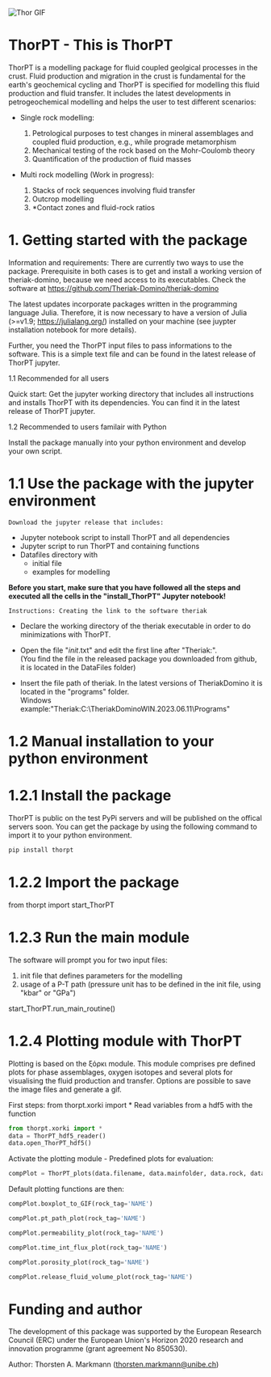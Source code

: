 ![Thor GIF](https://github.com/user-attachments/assets/26e647f2-ee12-4144-9325-6b9c4430e9f1)


# ThorPT - This is ThorPT
ThorPT is a modelling package for fluid coupled geolgical processes in the crust. Fluid production and migration in the crust is fundamental for the earth's geochemical cycling and ThorPT is specified for modelling this fluid production and fluid transfer. It includes the latest developments in petrogeochemical modelling and helps the user to test different scenarios:
- Single rock modelling:
    1. Petrological purposes to test changes in mineral assemblages and coupled fluid production, e.g., while prograde metamorphism
    2. Mechanical testing of the rock based on the Mohr-Coulomb theory
    3. Quantification of the production of fluid masses

- Multi rock modelling (Work in progress):
    1. Stacks of rock sequences involving fluid transfer
    2. Outcrop modelling
    3. *Contact zones and fluid-rock ratios

# 1. Getting started with the package
Information and requirements:
There are currently two ways to use the package. Prerequisite in both cases is to get and install a working version of theriak-domino, because we need access to its executables. Check the software at
https://github.com/Theriak-Domino/theriak-domino

The latest updates incorporate packages written in the programming language Julia. Therefore, it is now necessary to have a version of Julia (>=v1.9; https://julialang.org/) installed on your machine (see juypter installation notebook for more details).

Further, you need the ThorPT input files to pass informations to the software. This is a simple text file and can be found in the latest release of ThorPT jupyter.

1.1 Recommended for all users

Quick start: Get the jupyter working directory that includes all instructions and installs ThorPT with its dependencies. You can find it in the latest release of ThorPT jupyter.

1.2 Recommended to users familair with Python

Install the package manually into your python environment and develop your own script.

# 1.1 Use the package with the jupyter environment
`Download the jupyter release that includes:`
- Jupyter notebook script to install ThorPT and all dependencies
- Jupyter script to run ThorPT and containing functions
- Datafiles directory with
    - initial file
    - examples for modelling


<div class="alert alert-block alert-danger">

__Before you start, make sure that you have followed all the steps and executed all the cells in the "install_ThorPT" Jupyter notebook!__

</div>


`Instructions: Creating the link to the software theriak`

- Declare the working directory of the theriak executable in order to do minimizations with ThorPT.
- Open the file "_init_.txt" and edit the first line after "Theriak:".<br>(You find the file in the released package you downloaded from github, it is located in the DataFiles folder)

- Insert the file path of theriak. In the latest versions of TheriakDomino it is located in the "programs" folder.<br>Windows example:"Theriak:C:\TheriakDominoWIN.2023.06.11\Programs"

# 1.2 Manual installation to your python environment
# 1.2.1 Install the package
ThorPT is public on the test PyPi servers and will be published on the offical servers soon. You can get the package by using the following command to import it to your python environment.

``` python
pip install thorpt
```

# 1.2.2 Import the package
from thorpt import start_ThorPT


# 1.2.3 Run the main module
The software will prompt you for two input files:
1. init file that defines parameters for the modelling
2. usage of a P-T path (pressure unit has to be defined in the init file, using "kbar" or "GPa")

start_ThorPT.run_main_routine()


# 1.2.4 Plotting module with ThorPT
Plotting is based on the ξόρκι module. This module comprises pre defined plots for phase assemblages, oxygen isotopes and several plots for visualising the fluid production and transfer. Options are possible to save the image files and generate a gif.


First steps:
from thorpt.xorki import *
Read variables from a hdf5 with the function
```python
from thorpt.xorki import *
data = ThorPT_hdf5_reader()
data.open_ThorPT_hdf5()
```


Activate the plotting module - Predefined plots for evaluation:
```python
compPlot = ThorPT_plots(data.filename, data.mainfolder, data.rock, data.compiledrock)
```
Default plotting functions are then:
```python
compPlot.boxplot_to_GIF(rock_tag='NAME')

compPlot.pt_path_plot(rock_tag='NAME')

compPlot.permeability_plot(rock_tag='NAME')

compPlot.time_int_flux_plot(rock_tag='NAME')

compPlot.porosity_plot(rock_tag='NAME')

compPlot.release_fluid_volume_plot(rock_tag='NAME')
```


# Funding and author

The development of this package was supported by the European Research Council (ERC) under the European Union's Horizon 2020 research and innovation programme (grant agreement No 850530).

Author: Thorsten A. Markmann (thorsten.markmann@unibe.ch)
